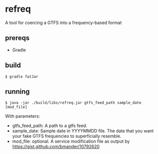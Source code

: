 # refreq

A tool for coercing a GTFS into a frequency-based format

## prereqs

- Gradle

## build

    $ gradle fatJar
    
## running

    $ java -jar ./build/libs/refreq.jar gtfs_feed_path sample_date [mod_file]
    
With parameters:
- gtfs_feed_path: A path to a gtfs feed.
- sample_date: Sample date in YYYYMMDD file. The date that you want your fake GTFS frequencies to superficially resemble.
- mod_file: optional. A service modification file as output by https://gist.github.com/bmander/10792620
